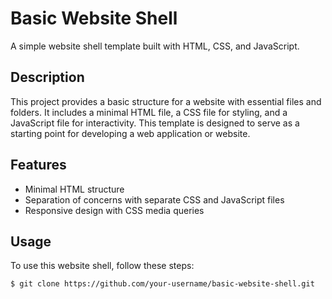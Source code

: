 # Basic Website Shell

A simple website shell template built with HTML, CSS, and JavaScript.

## Description

This project provides a basic structure for a website with essential files and folders. It includes a minimal HTML file, a CSS file for styling, and a JavaScript file for interactivity. This template is designed to serve as a starting point for developing a web application or website.

## Features

- Minimal HTML structure
- Separation of concerns with separate CSS and JavaScript files
- Responsive design with CSS media queries

## Usage

To use this website shell, follow these steps:

```bash
$ git clone https://github.com/your-username/basic-website-shell.git


